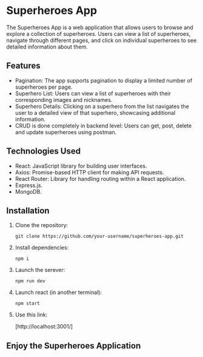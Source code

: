 # Superheroes App

The Superheroes App is a web application that allows users to browse and explore a collection of superheroes. Users can view a list of superheroes, navigate through different pages, and click on individual superheroes to see detailed information about them.

## Features

- Pagination: The app supports pagination to display a limited number of superheroes per page.
- Superhero List: Users can view a list of superheroes with their corresponding images and nicknames.
- Superhero Details: Clicking on a superhero from the list navigates the user to a detailed view of that superhero, showcasing additional information.
- CRUD is done completely in backend level: Users can get, post, delete and update superheroes using postman.

## Technologies Used

- React: JavaScript library for building user interfaces.
- Axios: Promise-based HTTP client for making API requests.
- React Router: Library for handling routing within a React application.
- Express.js.
- MongoDB.

## Installation

1. Clone the repository:

   ```shell
   git clone https://github.com/your-username/superheroes-app.git
   ```

2. Install dependencies:

   `npm i`

3. Launch the serever:

   `npm run dev`

4. Launch react (in another terminal):

   `npm start`

5. Use this link:

   [http://localhost:3001/]

## Enjoy the Superheroes Application
